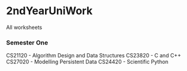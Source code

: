 # 2ndYearUniWork
All worksheets
### Semester One
CS21120 - Algorithm Design and Data Structures
CS23820 - C and C++
CS27020 - Modelling Persistent Data
CS24420 - Scientific Python
